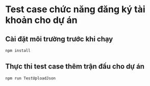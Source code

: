 # Test case chức năng đăng ký tài khoản cho dự án

## Cài đặt môi trường trước khi chạy

```sh
npm install


```

## Thực thi test case thêm trận đấu cho dự án

```sh
npm run TestUploadJson


```
